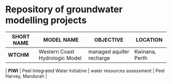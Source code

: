 # Repository of groundwater modelling projects


| SHORT NAME | MODEL NAME | OBJECTIVE | LOCATION |
|---|---|---|---|
| **WTCHM** | Western Coast Hydrologic Model | managed aquifer recharge | Kwinana, Perth |

| **PIWI** | Peel Integrated Water Initiative | water resources assessment | Peel Harvey, Mandurah |
